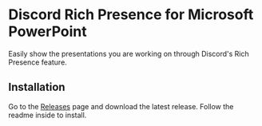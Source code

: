 # Discord Rich Presence for Microsoft PowerPoint

Easily show the presentations you are working on through Discord's Rich Presence feature.

## Installation

Go to the [Releases](https://github.com/datkat21/PowerPoint-Discord-RPC/releases) page and download the latest release. Follow the readme inside to install.